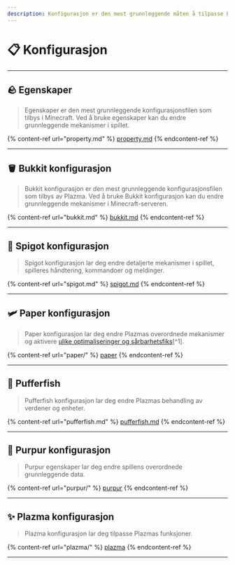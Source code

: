 ```yaml
---
description: Konfigurasjon er den mest grunnleggende måten å tilpasse Plazma på.
---
```


# 📋 Konfigurasjon

***

## 🪨 Egenskaper <a href="#id-1" id="id-1"></a>

> Egenskaper er den mest grunnleggende konfigurasjonsfilen som tilbys i Minecraft.
> Ved å bruke egenskaper kan du endre grunnleggende mekanismer i spillet.

{% content-ref url="property.md" %}
[property.md](property.md)
{% endcontent-ref %}

***

## 🪣 Bukkit konfigurasjon <a href="#id-2" id="id-2"></a>

> Bukkit konfigurasjon er den mest grunnleggende konfigurasjonsfilen som tilbys av Plazma.
> Ved å bruke Bukkit konfigurasjon kan du endre grunnleggende mekanismer i Minecraft-serveren.

{% content-ref url="bukkit.md" %}
[bukkit.md](bukkit.md)
{% endcontent-ref %}

***

## 🚰 Spigot konfigurasjon <a href="#id-3" id="id-3"></a>

> Spigot konfigurasjon lar deg endre detaljerte mekanismer i spillet, spilleres håndtering, kommandoer og meldinger.

{% content-ref url="spigot.md" %}
[spigot.md](spigot.md)
{% endcontent-ref %}

***

## 🛩️ Paper konfigurasjon <a href="#id-4" id="id-4"></a>

> Paper konfigurasjon lar deg endre Plazmas overordnede mekanismer og aktivere [ulike optimaliseringer og sårbarhetsfiks](#user-content-fn-1)[^1].

{% content-ref url="paper/" %}
[paper](paper/)
{% endcontent-ref %}

***

## 🐡 Pufferfish <a href="#id-6" id="id-6"></a>

> Pufferfish konfigurasjon lar deg endre Plazmas behandling av verdener og enheter.

{% content-ref url="pufferfish.md" %}
[pufferfish.md](pufferfish.md)
{% endcontent-ref %}

***

## 🦑 Purpur konfigurasjon <a href="#id-7" id="id-7"></a>

> Purpur egenskaper lar deg endre spillens overordnede grunnleggende data.

{% content-ref url="purpur/" %}
[purpur](purpur/)
{% endcontent-ref %}

***

## ✨ Plazma konfigurasjon <a href="#id-8" id="id-8"></a>

> Plazma konfigurasjon lar deg tilpasse Plazmas funksjoner.

{% content-ref url="plazma/" %}
[plazma](plazma/)
{% endcontent-ref %}

***

